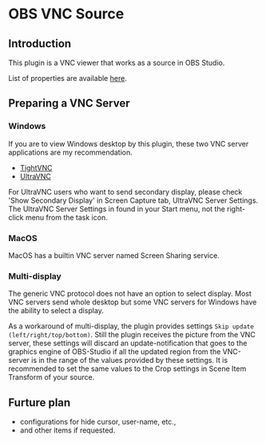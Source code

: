 # OBS VNC Source

## Introduction

This plugin is a VNC viewer that works as a source in OBS Studio.

List of properties are available [here](doc/properties.md).

## Preparing a VNC Server
### Windows
If you are to view Windows desktop by this plugin, these two VNC server applications are my recommendation.
- [TightVNC](https://www.tightvnc.com/download.php)
- [UltraVNC](https://www.uvnc.com/downloads/ultravnc.html)

For UltraVNC users who want to send secondary display,
please check 'Show Secondary Display' in Screen Capture tab, UltraVNC Server Settings.
The UltraVNC Server Settings in found in your Start menu, not the right-click menu from the task icon.

### MacOS
MacOS has a builtin VNC server named Screen Sharing service.

### Multi-display
The generic VNC protocol does not have an option to select display.
Most VNC servers send whole desktop but some VNC servers for Windows have the ability to select a display.

As a workaround of multi-display, the plugin provides settings `Skip update (left/right/top/bottom)`.
Still the plugin receives the picture from the VNC server,
these settings will discard an update-notification that goes to the graphics engine of OBS-Studio if all the updated region from the VNC-server is in the range of the values provided by these settings.
It is recommended to set the same values to the Crop settings in Scene Item Transform of your source.

## Furture plan

* configurations for hide cursor, user-name, etc.,
* and other items if requested.
